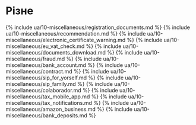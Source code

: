 # Різне

{% include ua/10-miscellaneous/registration_documents.md %}
{% include ua/10-miscellaneous/recommendation.md %}
{% include ua/10-miscellaneous/electronic_certificate_warning.md %}
{% include ua/10-miscellaneous/eu_vat_check.md %}
{% include ua/10-miscellaneous/documents_download.md %}
{% include ua/10-miscellaneous/fraud.md %}
{% include ua/10-miscellaneous/bank_account.md %}
{% include ua/10-miscellaneous/contract.md %}
{% include ua/10-miscellaneous/sip_for_yorself.md %}
{% include ua/10-miscellaneous/sip_family.md %}
{% include ua/10-miscellaneous/colaborador.md %}
{% include ua/10-miscellaneous/tax_mobile_app.md %}
{% include ua/10-miscellaneous/tax_notifications.md %}
{% include ua/10-miscellaneous/amazon_business.md %}
{% include ua/10-miscellaneous/bank_deposits.md %}
